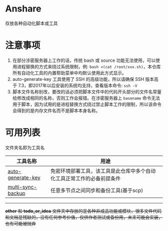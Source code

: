 # Anshare

存放各种自动化脚本或工具

# 注意事项

1. 在部分涉密服务器上工作的话，传统 bash 或 source 功能无法使用，可以使用进程替换的方式来绕过系统限制，例: `bash <(cat /root/xxx.sh)`，本仓库所有自动化工具的内置帮助菜单中均默认使用此方式显示。
2. auto-generate-key 工具使用了 SSH 的高级功能，所以请确保 SSH 版本高于 7.3，即2017年以后安装的系统均支持，查看版本命令: `ssh -V`
3. 脚本文件名称别改，要改的话必须把脚本文件中的代码开头部分的文件名常量给修改成相同的名称，否则工作会报错。在涉密服务器上 `basename` 命令无法用于脚本，因为试用的是进程替换方式绕过禁止脚本工作的限制，所以该命令会得到的是内存文件名而不是脚本本身名称。

# 可用列表

文件夹名即为工具名

|工具名称|用途|
|---|---|
|[auto-generate-key](https://gitlab.com/mylovesaber/anshare/-/tree/main/auto-generate-key)|免密环境部署工具，该工具是此仓库中多个自动化工具正常工作的必备前提条件|
|[multi-sync-backup](https://gitlab.com/mylovesaber/anshare/-/tree/main/multi-sync-backup)|任意多节点之间同步和备份工具(基于scp)|

---

~~**other** 和 **todo_or_idea** 文件夹中存放的是各种非成品功能或模块，很多文件代码和文档是残缺的，没有任何参考价值，仅供作者测试或备份用，未来可能会实装，也有可能被抛弃~~

